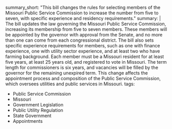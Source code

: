 summary_short: "This bill changes the rules for selecting members of the Missouri Public Service Commission to increase the number from five to seven, with specific experience and residency requirements."
summary: |
  The bill updates the law governing the Missouri Public Service Commission, increasing its membership from five to seven members. These members will be appointed by the governor with approval from the Senate, and no more than one can come from each congressional district. The bill also sets specific experience requirements for members, such as one with finance experience, one with utility sector experience, and at least two who have farming background. Each member must be a Missouri resident for at least five years, at least 25 years old, and registered to vote in Missouri. The term length for commissioners is six years, and vacancies will be filled by the governor for the remaining unexpired term. This change affects the appointment process and composition of the Public Service Commission, which oversees utilities and public services in Missouri.
tags:
  - Public Service Commission
  - Missouri
  - Government Legislation
  - Public Utility Regulation
  - State Government
  - Appointments
